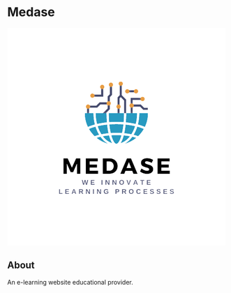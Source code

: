 # Medase
![alt text](https://github.com/jerwintuchi/medase/blob/main/images/logomedasee.png)
## About
An e-learning website educational provider.
